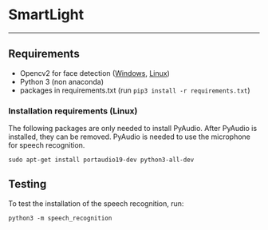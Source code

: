 # SmartLight
-----

## Requirements
 - Opencv2 for face detection ([Windows](http://bfy.tw/9v3O), [Linux](https://github.com/jayrambhia/Install-OpenCV))
 - Python 3 (non anaconda)
 - packages in requirements.txt (run `pip3 install -r requirements.txt`)

### Installation requirements (Linux)

The following packages are only needed to install PyAudio. After PyAudio is
installed, they can be removed. PyAudio is needed to use the microphone for
speech recognition.

    sudo apt-get install portaudio19-dev python3-all-dev

## Testing
To test the installation of the speech recognition, run:

    python3 -m speech_recognition
